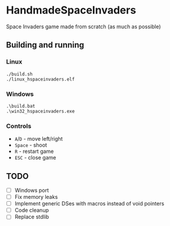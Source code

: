 # HandmadeSpaceInvaders

Space Invaders game made from scratch (as much as possible)

## Building and running

### Linux

```
./build.sh
./linux_hspaceinvaders.elf
```

### Windows
```
.\build.bat
.\win32_hspaceinvaders.exe
```

### Controls
- `A`/`D` - move left/right
- `Space` - shoot
- `R` - restart game
- `ESC` - close game

## TODO

- [ ] Windows port
- [ ] Fix memory leaks
- [ ] Implement generic DSes with macros instead of void pointers
- [ ] Code cleanup
- [ ] Replace stdlib
